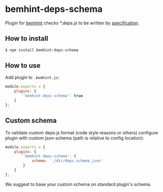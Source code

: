 # bemhint-deps-schema
Plugin for [bemhint](https://github.com/bemhint/bemhint) checks *.deps.js to be written by [specification](https://en.bem.info/technology/deps/about/).

## How to install

```bash
$ npm install bemhint-deps-schema
```

## How to use

Add plugin to `.bemhint.js`:

```js
module.exports = {
    plugins: {
        'bemhint-deps-schema': true
    }
};
```

## Custom schema

To validate custom deps.js format (code style reasons or others) configure plugin with custom json-schema (path is relative to config location):

```js
module.exports = {
    plugins: {
        'bemhint-deps-schema': {
            schema: './dir/deps.schema.json'
        }
    }
};
```

We suggest to base your custom schema on standard plugin's schema.
